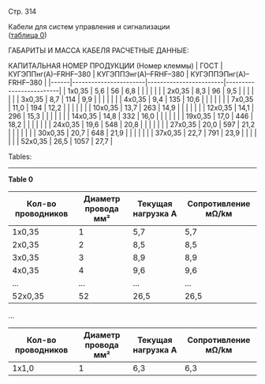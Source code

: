 Стр. 314

Кабели для систем управления и сигнализации  
([таблица 0](#0d94685d-1c7b-4bfb-a8cf-4f533e6e7f12))

ГАБАРИТЫ И МАССА КАБЕЛЯ РАСЧЕТНЫЕ ДАННЫЕ:

КАПИТАЛЬНАЯ НОМЕР ПРОДУКЦИИ (Номер клеммы)
| ГОСТ | КУГЭППнг(А)–FRHF–380 | КУГЭППЭнг(А)–FRHF–380 | КУГЭППЭПнг(А)–FRHF–380 |
|------|-----------------------|------------------------|-------------------------|
| 1х0,35 | 5,6                   | 56                      | 6,8                     |
|      |                       |                         |                          |
| 2х0,35 | 8,3                   | 96                      | 9,5                     |
|      |                       |                         |                          |
| 3х0,35 | 8,7                   | 114                     | 9,9                     |
|      |                       |                         |                          |
| 4х0,35 | 9,4                   | 135                     | 10,6                    |
|      |                       |                         |                          |
| 7х0,35 | 11,0                  | 194                     | 12,2                    |
|      |                       |                         |                          |
| 10х0,35 | 13,7                 | 263                     | 14,9                    |
|      |                       |                         |                          |
| 12х0,35 | 14,1                 | 296                     | 15,3                    |
|      |                       |                         |                          |
| 14х0,35 | 14,8                 | 332                     | 16,0                    |
|      |                       |                         |                          |
| 19х0,35 | 17,0                 | 446                     | 18,2                    |
|      |                       |                         |                          |
| 24х0,35 | 19,6                 | 548                     | 20,8                    |
|      |                       |                         |                          |
| 27х0,35 | 20,0                 | 597                     | 21,2                    |
|      |                       |                         |                          |
| 30х0,35 | 20,7                 | 648                     | 21,9                    |
|      |                       |                         |                          |
| 37х0,35 | 22,7                 | 791                     | 23,9                    |
|      |                       |                         |                          |
| 52х0,35 | 26,5                 | 1057                    | 27,7                    |

Tables:

---

**Table 0**

| Кол-во проводников | Диаметр провода мм² | Текущая нагрузка А | Сопротивление мΩ/kм |
|--------------------|---------------------|-------------------|------------------|
|                1x0,35 |              1     |         5,7       |          5,7        |
|                2x0,35 |              2     |         8,5       |          8,5        |
|                3x0,35 |              3     |         8,9       |          8,9        |
|                4x0,35 |              4     |         9,6       |          9,6        |
|               ...    |             ...    |            ...     |           ...       |
|                52x0,35 |              52    |        26,5       |         26,5        |

...

| Кол-во проводников | Диаметр провода мм² | Текущая нагрузка А | Сопротивление мΩ/kм |
|--------------------|---------------------|-------------------|------------------|
|                1x1,0 |              1     |         6,3       |          6,3        |